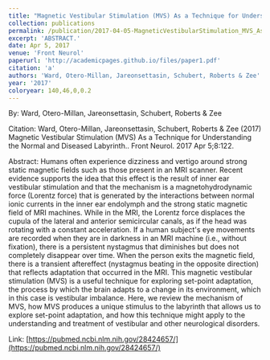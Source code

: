 ```yaml
---
title: "Magnetic Vestibular Stimulation (MVS) As a Technique for Understanding the Normal and Diseased Labyrinth."
collection: publications
permalink: /publication/2017-04-05-MagneticVestibularStimulation_MVS_AsATechniqueForUnderstandingT
excerpt: 'ABSTRACT.'
date: Apr 5, 2017
venue: 'Front Neurol'
paperurl: 'http://academicpages.github.io/files/paper1.pdf'
citation: 'a'
authors: 'Ward, Otero-Millan, Jareonsettasin, Schubert, Roberts & Zee'
year: '2017'
coloryear: 140,46,0,0.2
---
```


By: Ward, Otero-Millan, Jareonsettasin, Schubert, Roberts & Zee

Citation: Ward, Otero-Millan, Jareonsettasin, Schubert, Roberts & Zee (2017) Magnetic Vestibular Stimulation (MVS) As a Technique for Understanding the Normal and Diseased Labyrinth.. Front Neurol. 2017 Apr 5;8:122. 

Abstract: Humans often experience dizziness and vertigo around strong static magnetic fields such as those present in an MRI scanner. Recent evidence supports the idea that this effect is the result of inner ear vestibular stimulation and that the mechanism is a magnetohydrodynamic force (Lorentz force) that is generated by the interactions between normal ionic currents in the inner ear endolymph and the strong static magnetic field of MRI machines. While in the MRI, the Lorentz force displaces the cupula of the lateral and anterior semicircular canals, as if the head was rotating with a constant acceleration. If a human subject's eye movements are recorded when they are in darkness in an MRI machine (i.e., without fixation), there is a persistent nystagmus that diminishes but does not completely disappear over time. When the person exits the magnetic field, there is a transient aftereffect (nystagmus beating in the opposite direction) that reflects adaptation that occurred in the MRI. This magnetic vestibular stimulation (MVS) is a useful technique for exploring set-point adaptation, the process by which the brain adapts to a change in its environment, which in this case is vestibular imbalance. Here, we review the mechanism of MVS, how MVS produces a unique stimulus to the labyrinth that allows us to explore set-point adaptation, and how this technique might apply to the understanding and treatment of vestibular and other neurological disorders.

Link: [https://pubmed.ncbi.nlm.nih.gov/28424657/](https://pubmed.ncbi.nlm.nih.gov/28424657/)
